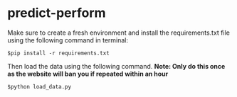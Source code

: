 # predict-perform

Make sure to create a fresh environment and install the requirements.txt file using the following command in terminal:

``` unix
$pip install -r requirements.txt
```
Then load the data using the following command. **Note: Only do this once as the website will ban you if repeated within an hour**
``` python
$python load_data.py
```

